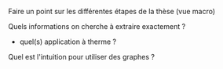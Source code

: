 Faire un point sur les différentes étapes de la thèse (vue macro)


Quels informations on cherche à extraire exactement ?
- quel(s) application à therme ?

Quel est l'intuition pour utiliser des graphes ?